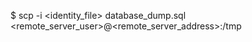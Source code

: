 <!-- layout:code post: 1970-09-26-manage-backups_move-your-backup-to-another-serve -->


$ scp  -i &#60;identity_file&#62; database_dump.sql &#60;remote_server_user&#62;@&#60;remote_server_address&#62;:/tmp
